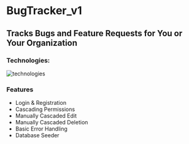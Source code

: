 
# BugTracker_v1
## Tracks Bugs and Feature Requests for You or Your Organization
### Technologies:
![technologies]()

### Features
- Login & Registration
- Cascading Permissions
- Manually Cascaded Edit
- Manually Cascaded Deletion
- Basic Error Handling
- Database Seeder
